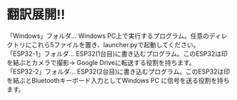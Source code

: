 # 翻訳展開!!
「Windows」フォルダ... Windows PC上で実行するプログラム。任意のディレクトリにこれら5ファイルを置き、launcher.pyで起動してください。  
「ESP32-1」フォルダ... ESP32(1台目)に書き込むプログラム。このESP32は印を結ぶとカメラで撮影-> Google Driveに転送する役割を持ちます。  
「ESP32-2」フォルダ... ESP32(2台目)に書き込むプログラム。このESP32は印を結ぶとBluetoothキーボード入力としてWindows PC に信号を送る役割を持ちます。
